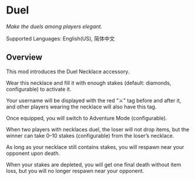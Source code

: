 # Duel

_Make the duels among players elegant._

Supported Languages: English(US), 简体中文

## Overview

This mod introduces the Duel Necklace accessory.

Wear this necklace and fill it with enough stakes (default: diamonds, configurable) to activate it.

Your username will be displayed with the red "⚔" tag before and after it, and other players wearing the necklace will also have this tag.

Once equipped, you will switch to Adventure Mode (configurable).

When two players with necklaces duel, the loser will not drop items, but the winner can take 0–10 stakes (configurable) from the loser’s necklace.

As long as your necklace still contains stakes, you will respawn near your opponent upon death.

When your stakes are depleted, you will get one final death without item loss, but you will no longer respawn near your opponent.